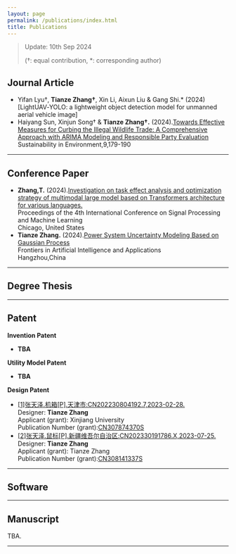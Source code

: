 ```yaml
---
layout: page
permalink: /publications/index.html
title: Publications
---
```


> Update: 10th Sep 2024 
>
> (†: equal contribution, *: corresponding author)

## Journal Article

- Yifan Lyu†, **Tianze Zhang†**, Xin Li, Aixun Liu & Gang Shi.* (2024)[LightUAV‑YOLO: a lightweight object detection model 
for unmanned aerial vehicle image]
- Haiyang Sun, Xinjun Song† & **Tianze Zhang†.** (2024).[Towards Effective Measures for Curbing the Illegal Wildlife Trade: A Comprehensive Approach with ARIMA Modeling and Responsible Party Evaluation](https://zhangtianze.com/mypublications/Thesis/36336-323623-2-PB.pdf)
  <br> Sustainability in Environment,9,179-190

---

## Conference Paper

- **Zhang,T.** (2024).[Investigation on task effect analysis and optimization strategy of multimodal large model based on Transformers architecture for various languages.](https://zhangtianze.com/mypublications/Thesis/10.542542755-27214720241374.pdf)
  <br>Proceedings of the 4th International Conference on Signal Processing and Machine Learning<br>Chicago, United States<br>
- **Tianze Zhang.** (2024).[Power System Uncertainty Modeling Based on Gaussian Process](https://zhangtianze.com/mypublications/Thesis/FAIA-383-FAIA231436.pdf)<br>Frontiers in Artificial Intelligence and Applications<br>Hangzhou,China

---

## Degree Thesis

---

## Patent

**Invention Patent**
- **TBA**

**Utility Model Patent**
- **TBA**

**Design Patent**
- [[1]张天泽.机箱[P].天津市:CN202230804192.7,2023-02-28.](https://zhangtianze.com/mypublications/Patent/CN202230804192.pdf)<br>Designer: **Tianze Zhang**<br>Applicant (grant): Xinjiang University<br>Publication Number (grant):[CN307874370S](https://zhangtianze.com/mypublications/Patent/CN202230804192.pdf)<br>
- [[2]张天泽.鼠标[P].新疆维吾尔自治区:CN202330191786.X,2023-07-25.](https://zhangtianze.com/mypublications/Patent/CN202330191786.pdf)<br>Designer: **Tianze Zhang**<br>Applicant (grant): Tianze Zhang<br>Publication Number (grant):[CN308141337S](https://zhangtianze.com/mypublications/Patent/CN202330191786.pdf)<br>

---

## Software

---

## Manuscript

TBA.
<br>

---
